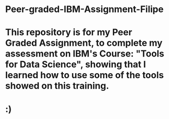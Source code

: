 # Peer-graded-IBM-Assignment-Filipe
# This repository is for my Peer Graded Assignment, to complete my assessment on IBM's Course: "Tools for Data Science", showing that I learned how to use some of the tools showed on this training.
# :)
